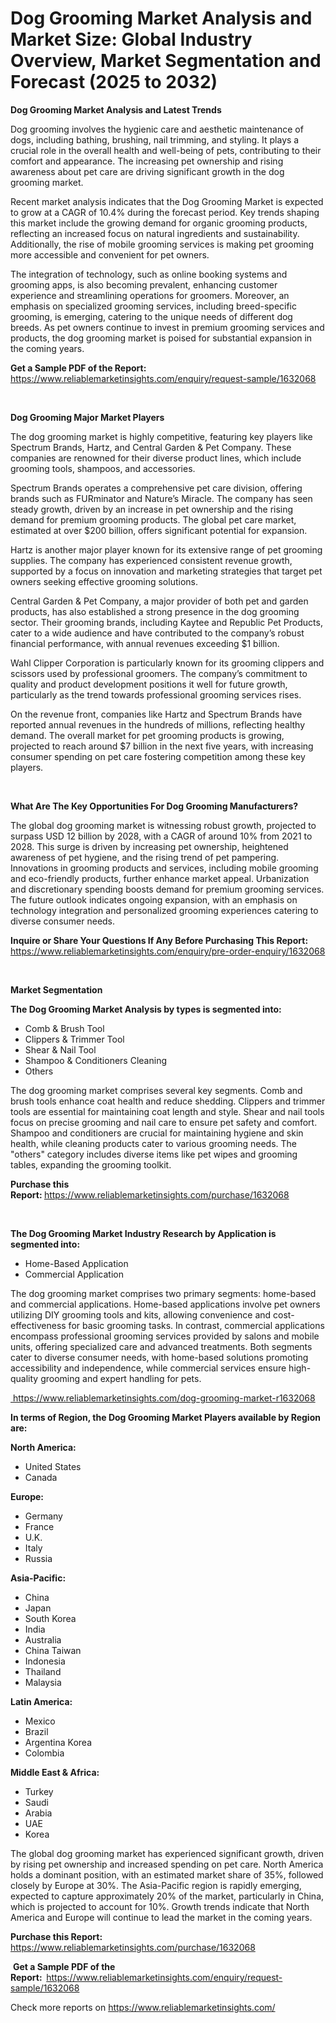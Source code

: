 <p><h1>Dog Grooming Market Analysis and Market Size: Global Industry Overview, Market Segmentation and Forecast (2025 to 2032)</h1></p><p><strong>Dog Grooming Market Analysis and Latest Trends</strong></p>
<p><p>Dog grooming involves the hygienic care and aesthetic maintenance of dogs, including bathing, brushing, nail trimming, and styling. It plays a crucial role in the overall health and well-being of pets, contributing to their comfort and appearance. The increasing pet ownership and rising awareness about pet care are driving significant growth in the dog grooming market.</p><p>Recent market analysis indicates that the Dog Grooming Market is expected to grow at a CAGR of 10.4% during the forecast period. Key trends shaping this market include the growing demand for organic grooming products, reflecting an increased focus on natural ingredients and sustainability. Additionally, the rise of mobile grooming services is making pet grooming more accessible and convenient for pet owners.</p><p>The integration of technology, such as online booking systems and grooming apps, is also becoming prevalent, enhancing customer experience and streamlining operations for groomers. Moreover, an emphasis on specialized grooming services, including breed-specific grooming, is emerging, catering to the unique needs of different dog breeds. As pet owners continue to invest in premium grooming services and products, the dog grooming market is poised for substantial expansion in the coming years.</p></p>
<p><strong>Get a Sample PDF of the Report:&nbsp;</strong> <a href="https://www.reliablemarketinsights.com/enquiry/request-sample/1632068?utm_campaign=3204&utm_medium=2&utm_source=Github&utm_content=ia&utm_term=05042025&utm_id=dog-grooming">https://www.reliablemarketinsights.com/enquiry/request-sample/1632068</a></p>
<p>&nbsp;</p>
<p><strong>Dog Grooming Major Market Players</strong></p>
<p><p>The dog grooming market is highly competitive, featuring key players like Spectrum Brands, Hartz, and Central Garden & Pet Company. These companies are renowned for their diverse product lines, which include grooming tools, shampoos, and accessories. </p><p>Spectrum Brands operates a comprehensive pet care division, offering brands such as FURminator and Nature’s Miracle. The company has seen steady growth, driven by an increase in pet ownership and the rising demand for premium grooming products. The global pet care market, estimated at over $200 billion, offers significant potential for expansion.</p><p>Hartz is another major player known for its extensive range of pet grooming supplies. The company has experienced consistent revenue growth, supported by a focus on innovation and marketing strategies that target pet owners seeking effective grooming solutions.</p><p>Central Garden & Pet Company, a major provider of both pet and garden products, has also established a strong presence in the dog grooming sector. Their grooming brands, including Kaytee and Republic Pet Products, cater to a wide audience and have contributed to the company’s robust financial performance, with annual revenues exceeding $1 billion.</p><p>Wahl Clipper Corporation is particularly known for its grooming clippers and scissors used by professional groomers. The company’s commitment to quality and product development positions it well for future growth, particularly as the trend towards professional grooming services rises.</p><p>On the revenue front, companies like Hartz and Spectrum Brands have reported annual revenues in the hundreds of millions, reflecting healthy demand. The overall market for pet grooming products is growing, projected to reach around $7 billion in the next five years, with increasing consumer spending on pet care fostering competition among these key players.</p></p>
<p>&nbsp;</p>
<p><strong>What Are The Key Opportunities For Dog Grooming Manufacturers?</strong></p>
<p><p>The global dog grooming market is witnessing robust growth, projected to surpass USD 12 billion by 2028, with a CAGR of around 10% from 2021 to 2028. This surge is driven by increasing pet ownership, heightened awareness of pet hygiene, and the rising trend of pet pampering. Innovations in grooming products and services, including mobile grooming and eco-friendly products, further enhance market appeal. Urbanization and discretionary spending boosts demand for premium grooming services. The future outlook indicates ongoing expansion, with an emphasis on technology integration and personalized grooming experiences catering to diverse consumer needs.</p></p>
<p><strong>Inquire or Share Your Questions If Any Before Purchasing This Report:</strong> <a href="https://www.reliablemarketinsights.com/enquiry/pre-order-enquiry/1632068?utm_campaign=3204&utm_medium=2&utm_source=Github&utm_content=ia&utm_term=05042025&utm_id=dog-grooming">https://www.reliablemarketinsights.com/enquiry/pre-order-enquiry/1632068</a></p>
<p>&nbsp;</p>
<p><strong>Market Segmentation</strong></p>
<p><strong>The Dog Grooming Market Analysis by types is segmented into:</strong></p>
<p><ul><li>Comb & Brush Tool</li><li>Clippers & Trimmer Tool</li><li>Shear & Nail Tool</li><li>Shampoo & Conditioners Cleaning</li><li>Others</li></ul></p>
<p><p>The dog grooming market comprises several key segments. Comb and brush tools enhance coat health and reduce shedding. Clippers and trimmer tools are essential for maintaining coat length and style. Shear and nail tools focus on precise grooming and nail care to ensure pet safety and comfort. Shampoo and conditioners are crucial for maintaining hygiene and skin health, while cleaning products cater to various grooming needs. The "others" category includes diverse items like pet wipes and grooming tables, expanding the grooming toolkit.</p></p>
<p><strong>Purchase this Report:&nbsp;</strong><a href="https://www.reliablemarketinsights.com/purchase/1632068?utm_campaign=3204&utm_medium=2&utm_source=Github&utm_content=ia&utm_term=05042025&utm_id=dog-grooming">https://www.reliablemarketinsights.com/purchase/1632068</a></p>
<p>&nbsp;</p>
<p><strong>The Dog Grooming Market Industry Research by Application is segmented into:</strong></p>
<p><ul><li>Home-Based Application</li><li>Commercial Application</li></ul></p>
<p><p>The dog grooming market comprises two primary segments: home-based and commercial applications. Home-based applications involve pet owners utilizing DIY grooming tools and kits, allowing convenience and cost-effectiveness for basic grooming tasks. In contrast, commercial applications encompass professional grooming services provided by salons and mobile units, offering specialized care and advanced treatments. Both segments cater to diverse consumer needs, with home-based solutions promoting accessibility and independence, while commercial services ensure high-quality grooming and expert handling for pets.</p></p>
<p><a href="https://www.reliablemarketinsights.com/dog-grooming-market-r1632068?utm_campaign=3204&utm_medium=2&utm_source=Github&utm_content=ia&utm_term=05042025&utm_id=dog-grooming">&nbsp;https://www.reliablemarketinsights.com/dog-grooming-market-r1632068</a></p>
<p><strong>In terms of Region, the Dog Grooming Market Players available by Region are:</strong></p>
<p>
    <p> <strong> North America: </strong>
        <ul>
            <li>United States</li>
            <li>Canada</li>
        </ul>
        </p> 
    <p> <strong> Europe: </strong>
        <ul>
            <li>Germany</li>
            <li>France</li>
            <li>U.K.</li>
            <li>Italy</li>
            <li>Russia</li>
        </ul>
        </p> 
    <p> <strong> Asia-Pacific: </strong>
        <ul>
            <li>China</li>
            <li>Japan</li>
            <li>South Korea</li>
            <li>India</li>
            <li>Australia</li>
            <li>China Taiwan</li>
            <li>Indonesia</li>
            <li>Thailand</li>
            <li>Malaysia</li>
        </ul>
        </p> 
    <p> <strong> Latin America: </strong>
        <ul>
            <li>Mexico</li>
            <li>Brazil</li>
            <li>Argentina Korea</li>
            <li>Colombia</li>
        </ul>
        </p> 
    <p> <strong> Middle East & Africa: </strong>
        <ul>
            <li>Turkey</li>
            <li>Saudi</li>
            <li>Arabia</li>
            <li>UAE</li>
            <li>Korea</li>
        </ul>
    </p>
    </p>
<p><p>The global dog grooming market has experienced significant growth, driven by rising pet ownership and increased spending on pet care. North America holds a dominant position, with an estimated market share of 35%, followed closely by Europe at 30%. The Asia-Pacific region is rapidly emerging, expected to capture approximately 20% of the market, particularly in China, which is projected to account for 10%. Growth trends indicate that North America and Europe will continue to lead the market in the coming years.</p></p>
<p><strong>Purchase this Report: </strong><a href="https://www.reliablemarketinsights.com/purchase/1632068?utm_campaign=3204&utm_medium=2&utm_source=Github&utm_content=ia&utm_term=05042025&utm_id=dog-grooming">https://www.reliablemarketinsights.com/purchase/1632068</a></p>
<p>&nbsp;<strong>Get a Sample PDF of the Report:&nbsp;&nbsp;</strong><a href="https://www.reliablemarketinsights.com/enquiry/request-sample/1632068?utm_campaign=3204&utm_medium=2&utm_source=Github&utm_content=ia&utm_term=05042025&utm_id=dog-grooming">https://www.reliablemarketinsights.com/enquiry/request-sample/1632068</a></p>
<p><strong></strong></p>
<p>Check more reports on <a href="https://www.reliablemarketinsights.com/?utm_campaign=3204&utm_medium=2&utm_source=Github&utm_content=ia&utm_term=05042025&utm_id=dog-grooming">https://www.reliablemarketinsights.com/</a></p>